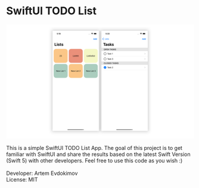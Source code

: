 # SwiftUI TODO List
<p align="center">
  <img src="https://github.com/aevdokimoff/swiftui-todo-list/blob/main/screenshot.png" alt="Convertch Screenshot"/>
</p>
This is a simple SwiftUI TODO List App. The goal of this project is to get familiar with SwiftUI and share the results based on the latest Swift Version (Swift 5) with other developers. Feel free to use this code as you wish :)
<br><br>
Developer: Artem Evdokimov
<br>
License: MIT
